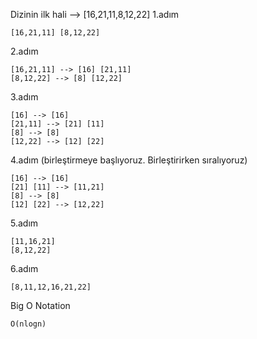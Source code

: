 Dizinin ilk hali --> [16,21,11,8,12,22]
1.adım
````
[16,21,11] [8,12,22]
````
2.adım
```
[16,21,11] --> [16] [21,11]
[8,12,22] --> [8] [12,22]
```
3.adım
```
[16] --> [16]
[21,11] --> [21] [11]
[8] --> [8]
[12,22] --> [12] [22]
```
4.adım (birleştirmeye başlıyoruz. Birleştirirken sıralıyoruz)
```
[16] --> [16]
[21] [11] --> [11,21]
[8] --> [8]
[12] [22] --> [12,22]
```
5.adım
```
[11,16,21]
[8,12,22]
```
6.adım
```
[8,11,12,16,21,22]
```
Big O Notation
```
O(nlogn)
```
